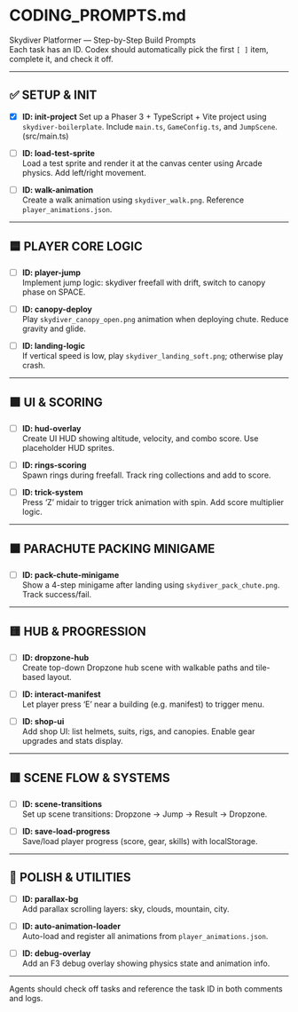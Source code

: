 # CODING_PROMPTS.md

Skydiver Platformer — Step-by-Step Build Prompts  
Each task has an ID. Codex should automatically pick the first `[ ]` item, complete it, and check it off.

---

## ✅ SETUP & INIT

- [x] **ID: init-project**
      Set up a Phaser 3 + TypeScript + Vite project using `skydiver-boilerplate`. Include `main.ts`, `GameConfig.ts`, and `JumpScene`. (src/main.ts)

- [ ] **ID: load-test-sprite**  
      Load a test sprite and render it at the canvas center using Arcade physics. Add left/right movement.

- [ ] **ID: walk-animation**  
      Create a walk animation using `skydiver_walk.png`. Reference `player_animations.json`.

---

## 🟦 PLAYER CORE LOGIC

- [ ] **ID: player-jump**  
      Implement jump logic: skydiver freefall with drift, switch to canopy phase on SPACE.

- [ ] **ID: canopy-deploy**  
      Play `skydiver_canopy_open.png` animation when deploying chute. Reduce gravity and glide.

- [ ] **ID: landing-logic**  
      If vertical speed is low, play `skydiver_landing_soft.png`; otherwise play crash.

---

## 🟪 UI & SCORING

- [ ] **ID: hud-overlay**  
      Create UI HUD showing altitude, velocity, and combo score. Use placeholder HUD sprites.

- [ ] **ID: rings-scoring**  
      Spawn rings during freefall. Track ring collections and add to score.

- [ ] **ID: trick-system**  
      Press ‘Z’ midair to trigger trick animation with spin. Add score multiplier logic.

---

## 🟧 PARACHUTE PACKING MINIGAME

- [ ] **ID: pack-chute-minigame**  
      Show a 4-step minigame after landing using `skydiver_pack_chute.png`. Track success/fail.

---

## 🟨 HUB & PROGRESSION

- [ ] **ID: dropzone-hub**  
      Create top-down Dropzone hub scene with walkable paths and tile-based layout.

- [ ] **ID: interact-manifest**  
      Let player press ‘E’ near a building (e.g. manifest) to trigger menu.

- [ ] **ID: shop-ui**  
      Add shop UI: list helmets, suits, rigs, and canopies. Enable gear upgrades and stats display.

---

## 🟥 SCENE FLOW & SYSTEMS

- [ ] **ID: scene-transitions**  
      Set up scene transitions: Dropzone → Jump → Result → Dropzone.

- [ ] **ID: save-load-progress**  
      Save/load player progress (score, gear, skills) with localStorage.

---

## 🔷 POLISH & UTILITIES

- [ ] **ID: parallax-bg**  
      Add parallax scrolling layers: sky, clouds, mountain, city.

- [ ] **ID: auto-animation-loader**  
      Auto-load and register all animations from `player_animations.json`.

- [ ] **ID: debug-overlay**  
      Add an F3 debug overlay showing physics state and animation info.

---

Agents should check off tasks and reference the task ID in both comments and logs.
